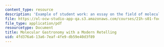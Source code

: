 ```yaml
---
content_type: resource
description: 'Example of student work: an essay on the field of molecular gastronomy.'
file: https://ol-ocw-studio-app-qa.s3.amazonaws.com/courses/21h-s01-food-in-american-history-fall-2014/4fd376a613a67eaf4fe9db59e40d3f89_MIT21H_S01F14_FinPa-MolGa.pdf
file_type: application/pdf
resourcetype: Document
title: Molecular Gastronomy with a Modern Retelling
uid: 4fd376a6-13a6-7eaf-4fe9-db59e40d3f89
---
```

